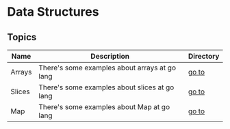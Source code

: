 # Data Structures

## Topics

| Name   | Description                                   | Directory       |
| ------ | --------------------------------------------- | --------------- |
| Arrays | There's some examples about arrays at go lang | [go to](Arrays) |
| Slices | There's some examples about slices at go lang | [go to](Slices) |
| Map    | There's some examples about Map at go lang    | [go to](Maps)   |

